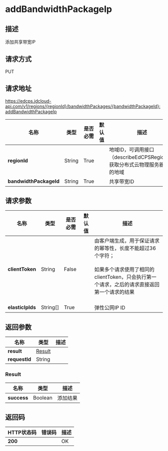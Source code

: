 # addBandwidthPackageIp


## 描述
添加共享带宽IP


## 请求方式
PUT

## 请求地址
https://edcps.jdcloud-api.com/v1/regions/{regionId}/bandwidthPackages/{bandwidthPackageId}:addBandwidthPackageIp

|名称|类型|是否必需|默认值|描述|
|---|---|---|---|---|
|**regionId**|String|True| |地域ID，可调用接口（describeEdCPSRegions）获取分布式云物理服务器支持的地域|
|**bandwidthPackageId**|String|True| |共享带宽ID|

## 请求参数
|名称|类型|是否必需|默认值|描述|
|---|---|---|---|---|
|**clientToken**|String|False| |由客户端生成，用于保证请求的幂等性，长度不能超过36个字符；<br/><br>如果多个请求使用了相同的clientToken，只会执行第一个请求，之后的请求直接返回第一个请求的结果<br/><br>|
|**elasticIpIds**|String[]|True| |弹性公网IP ID|


## 返回参数
|名称|类型|描述|
|---|---|---|
|**result**|[Result](#result)| |
|**requestId**|String| |

### <div id="Result">Result</div>
|名称|类型|描述|
|---|---|---|
|**success**|Boolean|添加结果|

## 返回码
|HTTP状态码|错误码|描述|
|---|---|---|
|**200**||OK|
